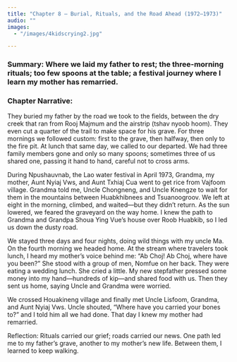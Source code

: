 ```yaml
---
title: "Chapter 8 — Burial, Rituals, and the Road Ahead (1972–1973)"
audio: ""
images:
  - "/images/4kidscrying2.jpg"

---
```


### Summary: Where we laid my father to rest; the three-morning rituals; too few spoons at the table; a festival journey where I learn my mother has remarried.

### Chapter Narrative: 
They buried my father by the road we took to the fields, between the dry creek that ran from Rooj Majmum and the airstrip (tshav nyoob hoom). They even cut a quarter of the trail to make space for his grave. For three mornings we followed custom: first to the grave, then halfway, then only to the fire pit. At lunch that same day, we called to our departed. We had three family members gone and only so many spoons; sometimes three of us shared one, passing it hand to hand, careful not to cross arms.

During Npushauvnab, the Lao water festival in April 1973, Grandma, my mother, Aunt Nyiaj Vws, and Aunt Txhiaj Cua went to get rice from Vajfoom village. Grandma told me, Uncle Chongneng, and Uncle Knengze to wait for them in the mountains between Huabkhibnees and Tsuanoogroov. We left at eight in the morning, climbed, and waited—but they didn’t return. As the sun lowered, we feared the graveyard on the way home. I knew the path to Grandma and Grandpa Shoua Ying Vue’s house over Roob Huabkib, so I led us down the dusty road.

We stayed three days and four nights, doing wild things with my uncle Ma. On the fourth morning we headed home. At the stream where travelers took lunch, I heard my mother’s voice behind me: “Ab Choj! Ab Choj, where have you been?” She stood with a group of men, Nomfue on her back. They were eating a wedding lunch. She cried a little. My new stepfather pressed some money into my hand—hundreds of kip—and shared food with us. Then they sent us home, saying Uncle and Grandma were worried.

We crossed Houakineng village and finally met Uncle Lisfoom, Grandma, and Aunt Nyiaj Vws. Uncle shouted, “Where have you carried your bones to?” and I told him all we had done. That day I knew my mother had remarried.

Reflection:
Rituals carried our grief; roads carried our news. One path led me to my father’s grave, another to my mother’s new life. Between them, I learned to keep walking.